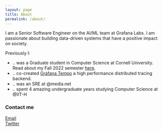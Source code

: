```yaml
---
layout: page
title: About
permalink: /about/
---
```


I am a Senior Software Engineer on the AI/ML team at Grafana Labs. I am passionate about building data-driven systems that have a positive impact on society.


Previously I:
- .. was a Graduate student in Computer Science at Cornell University. Read about my Fall 2022 semester [here]([url](https://annanay25.github.io/Cornell-Tech-Fall-Wrapped/)).
- .. co-created [Grafana Tempo]([url](https://github.com/grafana/tempo/)) a high performance distributed tracing backend.
- .. was an SRE at @media.net
- .. spent 4 amazing undergraduate years studying Computer Science at @IIT-H

### Contact me

[Email](mailto:annanayagarwal@gmail.com)  
[Twitter](www.twitter.com/mrannanay)
